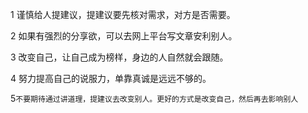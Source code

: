1 谨慎给人提建议，提建议要先核对需求，对方是否需要。

2 如果有强烈的分享欲，可以去网上平台写文章安利别人。

3 改变自己，让自己成为榜样，身边的人自然就会跟随。

4 努力提高自己的说服力，单靠真诚是远远不够的。

5`不要期待通过讲道理，提建议去改变别人。更好的方式是改变自己，然后再去影响别人`